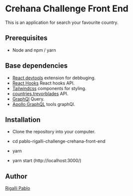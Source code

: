 # Crehana Challenge Front End

This is an application for search your favourite country.

## Prerequisites

- Node and npm / yarn

## Base dependencies

- [React devtools](https://chrome.google.com/webstore/detail/react-developer-tools/) extension for debbuging.
- [React Hooks](https://reactjs.org/docs/hooks-reference.html) React hooks API.
- [Tailwindcss](https://github.com/tailwindlabs/tailwindcss) components for styling.
- [countries.trevorblades](https://countries.trevorblades.com) API.
- [GraphQl](https://github.com/graphql) Query.
- [Apollo GraphQL](https://github.com/apollographql) tools graphQl.

## Installation

- Clone the repository into your computer.

- cd pablo-rigalli-challenge-crehana-front-end

- yarn 

- yarn start (http://localhost:3000/) 


## Author

[Rigalli Pablo](https://www.linkedin.com/in/pablo-rigalli-376a04189/)
